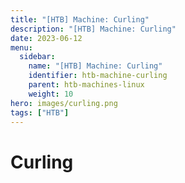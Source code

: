 ```yaml
---
title: "[HTB] Machine: Curling"
description: "[HTB] Machine: Curling"
date: 2023-06-12
menu:
  sidebar:
    name: "[HTB] Machine: Curling"
    identifier: htb-machine-curling
    parent: htb-machines-linux
    weight: 10
hero: images/curling.png
tags: ["HTB"]
---
```


# Curling